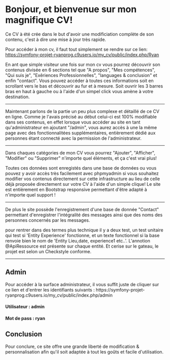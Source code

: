 <h1>Bonjour, et bienvenue sur mon magnifique CV! </h1>

Ce CV à été crée dans le but d'avoir une modificiation complète de son contenu, c'est à dire une mise à jour très rapide.

Pour accéder à mon cv, il faut tout simplement se rendre sur ce lien: https://symfony-projet-ryanprog.c9users.io/my_cv/public/index.php/Ryan

En ant que simple visiteur une fois sur mon cv vous pourrez découvrir son contenus divisée en 6 sections  tel que "A propos", 
"Mes compétences", "Qui suis je", "Exêriences Professionnelles", "languages & conclusion" et enfin "contact". Vous pouvez accéder 
à toutes ces informations soit en scrollant vers le bas et découvrir au fur et à mesure. 
Soit ouvrir les 3 barres bras en haut à gauche ou à l'aide d'un simpel click vous amène à votre destination.

<hr>

Maintenant parlons de la partie un peu plus complexe et détaillé de ce CV en ligne. 
Comme je l'avais précisé au début celui-ci est 100% modifiable dans ses contenus, en effet lorsque 
vous accéder au site en tant qu'administrateur en ajoutant "/admin",
vous aurez accès à une la même page avec des fonctionnalitées supplémentaires, entièrement dédié aux personnes étant connecté avec la permission de l'administrateur.

<hr>

Dans chaques catégories de mon CV vous pourrez "Ajouter", "Afficher", "Modifier" ou "Supprimer" n'importe quel éléments, et ça c'est vrai plus!

Toutes ces données sont enregistés dans une base de données ou vous pouvez y avoir accès très facilement avec phpmyadmin si vous souhaitez modifier vos contenus directement sur cette infrastructure 
au lieu de celle déjà proposée directement sur votre CV à l'aide d'un simple clique!
Le site est entièrement en Bootstrap responsive permettant d'être adapté à n'importe quel support ! 

<hr>

De plus le site possède l'enregistrement d'une base de donnée "Contact" permettant d'enregistrer l'intégralité des messages
ainsi que des noms des personnes concernés par les messages.

pour rentrer dans des termes plus technique il y a deux test, un test unitaire qui test si 'Entity Experience' fonctionne, et un texte fonctionnel si la base renvoie bien le nom de 'Entity Lieu,date, experience1 etc..'.
L'annotion @ApiRessource est présente sur chaque entité. Et cerise sur le gateau, le projet est selon un Checkstyle conforme.

<hr>
<h2>Admin</h2>
Pour accéder à la surface administrateur, il vous suffit juste de cliquer sur ce lien et d'entrer les identifiants suivants : https://symfony-projet-ryanprog.c9users.io/my_cv/public/index.php/admin

<h4>Utilisateur : admin</h4>
<h4>Mot de pass : ryan</h4>

<h2>Conclusion</h2>

Pour conclure, ce site offre une grande liberté de modification & personnalisation afin qu'il soit adaptée à tout les goûts et facile d'utilisation.

